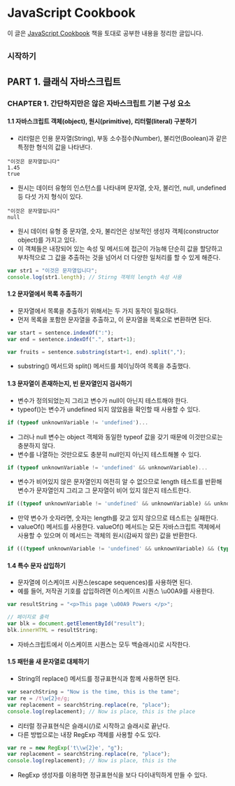 JavaScript Cookbook
=========================
이 글은 [JavaScript Cookbook](http://www.kyobobook.co.kr/product/detailViewKor.laf?ejkGb=KOR&mallGb=KOR&barcode=9788909194921&orderClick=LAG&Kc=) 책을 토대로 공부한 내용을 정리한 글입니다.

## `시작하기`
## PART 1. 클래식 자바스크립트

### CHAPTER 1. 간단하지만은 않은 자바스크립트 기본 구성 요소

#### 1.1 자바스크립트 객체(object), 원시(primitive), 리터럴(literal) 구분하기
- 리터럴은 인용 문자열(String), 부동 소수점수(Number), 불리언(Boolean)과 같은 특정한 형식의 값을 나타낸다.
```
"이것은 문자열입니다"
1.45
true
```

- 원시는 데이터 유형의 인스턴스를 나타내며 문자열, 숫자, 불리언, null, undefined 등 다섯 가지 형식이 있다.
```
"이것은 문자열입니다"
null
```

- 원시 데이터 유형 중 문자열, 숫자, 불리언은 상보적인 생성자 객체(constructor object)를 가지고 있다.
- 이 객체들은 내장되어 있는 속성 및 메서드에 접근이 가능해 단순히 값을 할당하고 부차적으로 그 값을 추출하는 것을 넘어서 더 다양한 일처리를 할 수 있게 해준다.
```js
var str1 = "이것은 문자열입니다";
console.log(str1.length); // Stirng 객체의 length 속성 사용
```

#### 1.2 문자열에서 목록 추출하기
- 문자열에서 목록을 추출하기 위해서는 두 가지 동작이 필요하다.
- 먼저 목록을 포함한 문자열을 추출하고, 이 문자열을 목록으로 변환하면 된다.
```js
var start = sentence.indexOf(":");
var end = sentence.indexOf(".", start+1);

var fruits = sentence.substring(start+1, end).split(",");
```
- substring() 메서드와 split() 메서드를 체이닝하여 목록을 추출했다.

#### 1.3 문자열이 존재하는지, 빈 문자열인지 검사하기
- 변수가 정의되었는지 그리고 변수가 null이 아닌지 테스트해야 한다.
- typeof()는 변수가 undefined 되지 않았음을 확인할 때 사용할 수 있다.
```js
if (typeof unknownVariable != 'undefined')...
```

- 그러나 null 변수는 object 객체와 동일한 typeof 값을 갖기 때문에 이것만으로는 충분하지 않다.
- 변수를 나열하는 것만으로도 충분히 null인지 아닌지 테스트해볼 수 있다.
```js
if (typeof unknownVariable != 'undefined' && unknownVariable)...
```

- 변수가 비어있지 않은 문자열인지 여전히 알 수 없으므로 length 테스트를 반환해 변수가 문자열인지 그리고 그 문자열이 비어 있지 않은지 테스트한다.
```js
if ((typeof unknownVariable != 'undefined' && unknownVariable) && unknownVariable.length > 0)...
```

- 만약 변수가 숫자라면, 숫자는 length를 갖고 있지 않으므로 테스트는 실패한다.
- valueOf() 메서드를 사용한다. valueOf() 메서드는 모든 자바스크립트 객체에서 사용할 수 있으며 이 메서드는 객체의 원시(감싸지 않은) 값을 반환한다.
```js
if (((typeof unknownVariable != 'undefined' && unknownVariable) && (typeof unknownVariable.valueOf() == "string")) unknownVariable.length > 0)...
```

#### 1.4 특수 문자 삽입하기
- 문자열에 이스케이프 시퀀스(escape sequences)를 사용하면 된다.
- 예를 들어, 저작권 기호를 삽입하려면 이스케이프 시퀀스 \u00A9를 사용한다.
```js
var resultString = "<p>This page \u00A9 Powers </p>";

// 페이지로 출력
var blk = document.getElementById("result");
blk.innerHTML = resultString;
```

- 자바스크립트에서 이스케이프 시퀀스는 모두 백슬래시(\)로 시작한다.

#### 1.5 패턴을 새 문자열로 대체하기
- String의 replace() 메서드를 정규표현식과 함께 사용하면 된다.
```js
var searchString = "Now is the time, this is the tame";
var re = /t\w{2}e/g;
var replacement = searchString.replace(re, "place");
console.log(replacement); // Now is place, this is the place
```

- 리터럴 정규표현식은 슬래시(/)로 시작하고 슬래시로 끝난다.
- 다른 방법으로는 내장 RegExp 객체를 사용할 수도 있다.
```js
var re = new RegExp('t\\w{2}e', "g");
var replacement = searchString.replace(re, "place");
console.log(replacement); // Now is place, this is the 
```

- RegExp 생성자를 이용하면 정규표현식을 보다 다이내믹하게 만들 수 있다.